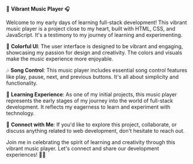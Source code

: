 🎵 **Vibrant Music Player** 🎧

Welcome to my early days of learning full-stack development! This vibrant music player is a project close to my heart, built with HTML, CSS, and JavaScript. It's a testimony to my journey of learning and experimenting.

🌈 **Colorful UI**:
The user interface is designed to be vibrant and engaging, showcasing my passion for design and creativity.
The colors and visuals make the music experience more enjoyable.

🎶 **Song Control**:
This music player includes essential song control features like play, pause, next, and previous buttons. It's all about simplicity and functionality.

🚀 **Learning Experience**: 
As one of my initial projects, this music player represents the early stages of my journey into the world of full-stack development.
It reflects my eagerness to learn and experiment with technology.

🔗 **Connect with Me**: 
If you'd like to explore this project, collaborate, or discuss anything related to web development, don't hesitate to reach out.

Join me in celebrating the spirit of learning and creativity through this vibrant music player. Let's connect and share our development experiences! 🎉🎉
